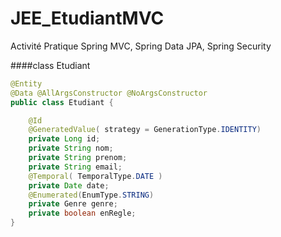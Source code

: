 # JEE_EtudiantMVC
Activité Pratique Spring MVC, Spring Data JPA, Spring Security  

####class Etudiant
```java
@Entity
@Data @AllArgsConstructor @NoArgsConstructor
public class Etudiant {

    @Id
    @GeneratedValue( strategy = GenerationType.IDENTITY)
    private Long id;
    private String nom;
    private String prenom;
    private String email;
    @Temporal( TemporalType.DATE )
    private Date date;
    @Enumerated(EnumType.STRING)
    private Genre genre;
    private boolean enRegle;
}
```